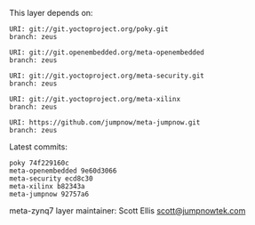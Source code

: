 This layer depends on:

    URI: git://git.yoctoproject.org/poky.git
    branch: zeus

    URI: git://git.openembedded.org/meta-openembedded
    branch: zeus

    URI: git://git.yoctoproject.org/meta-security.git
    branch: zeus

    URI: git://git.yoctoproject.org/meta-xilinx
    branch: zeus 

    URI: https://github.com/jumpnow/meta-jumpnow.git
    branch: zeus

Latest commits:

    poky 74f229160c
    meta-openembedded 9e60d3066
    meta-security ecd8c30
    meta-xilinx b82343a
    meta-jumpnow 92757a6

meta-zynq7 layer maintainer: Scott Ellis <scott@jumpnowtek.com>
